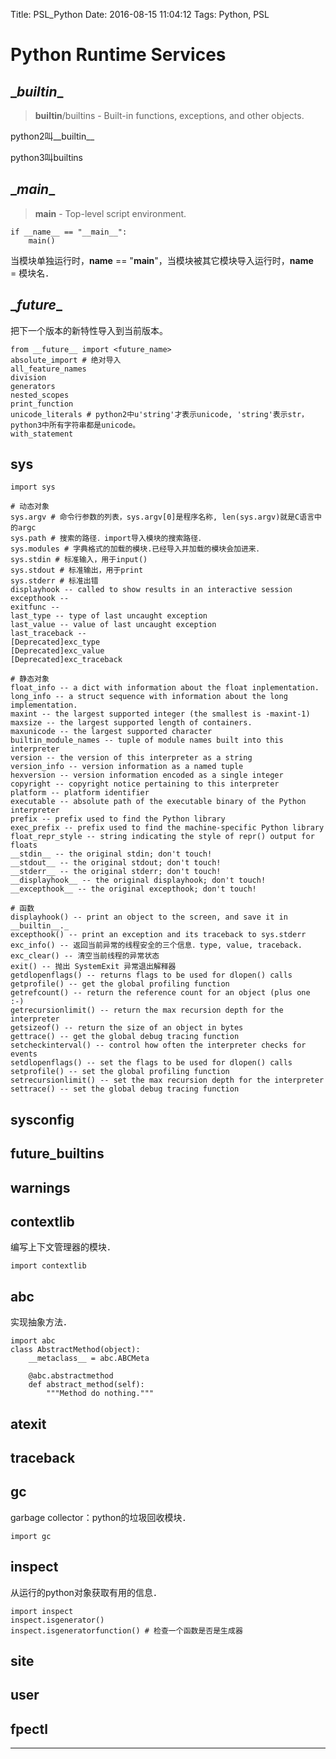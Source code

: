 Title: PSL_Python
Date: 2016-08-15 11:04:12
Tags: Python, PSL



# Python Runtime Services

## \__builtin__

> __builtin__/builtins - Built-in functions, exceptions, and other objects.

python2叫\_\_builtin\_\_

python3叫builtins

## \__main__

> __main__ - Top-level script environment.

    if __name__ == "__main__":
        main()

当模块单独运行时，__name__ == "__main__"，当模块被其它模块导入运行时，__name__　= 模块名．

## \__future__

把下一个版本的新特性导入到当前版本。

    from __future__ import <future_name>
    absolute_import # 绝对导入
    all_feature_names
    division
    generators
    nested_scopes
    print_function
    unicode_literals # python2中u'string'才表示unicode, 'string'表示str，python3中所有字符串都是unicode。
    with_statement

## sys

    import sys

    # 动态对象
    sys.argv # 命令行参数的列表，sys.argv[0]是程序名称, len(sys.argv)就是C语言中的argc
    sys.path # 搜索的路径．import导入模块的搜索路径．
    sys.modules # 字典格式的加载的模块.已经导入并加载的模块会加进来．
    sys.stdin # 标准输入，用于input()
    sys.stdout # 标准输出，用于print
    sys.stderr # 标准出错
    displayhook -- called to show results in an interactive session
    excepthook --
    exitfunc --
    last_type -- type of last uncaught exception
    last_value -- value of last uncaught exception
    last_traceback --
    [Deprecated]exc_type
    [Deprecated]exc_value
    [Deprecated]exc_traceback

    # 静态对象
    float_info -- a dict with information about the float inplementation.
    long_info -- a struct sequence with information about the long implementation.
    maxint -- the largest supported integer (the smallest is -maxint-1)
    maxsize -- the largest supported length of containers.
    maxunicode -- the largest supported character
    builtin_module_names -- tuple of module names built into this interpreter
    version -- the version of this interpreter as a string
    version_info -- version information as a named tuple
    hexversion -- version information encoded as a single integer
    copyright -- copyright notice pertaining to this interpreter
    platform -- platform identifier
    executable -- absolute path of the executable binary of the Python interpreter
    prefix -- prefix used to find the Python library
    exec_prefix -- prefix used to find the machine-specific Python library
    float_repr_style -- string indicating the style of repr() output for floats
    __stdin__ -- the original stdin; don't touch!
    __stdout__ -- the original stdout; don't touch!
    __stderr__ -- the original stderr; don't touch!
    __displayhook__ -- the original displayhook; don't touch!
    __excepthook__ -- the original excepthook; don't touch!

    # 函数
    displayhook() -- print an object to the screen, and save it in __builtin__._
    excepthook() -- print an exception and its traceback to sys.stderr
    exc_info() -- 返回当前异常的线程安全的三个信息．type, value, traceback.
    exc_clear() -- 清空当前线程的异常状态
    exit() -- 抛出 SystemExit 异常退出解释器
    getdlopenflags() -- returns flags to be used for dlopen() calls
    getprofile() -- get the global profiling function
    getrefcount() -- return the reference count for an object (plus one :-)
    getrecursionlimit() -- return the max recursion depth for the interpreter
    getsizeof() -- return the size of an object in bytes
    gettrace() -- get the global debug tracing function
    setcheckinterval() -- control how often the interpreter checks for events
    setdlopenflags() -- set the flags to be used for dlopen() calls
    setprofile() -- set the global profiling function
    setrecursionlimit() -- set the max recursion depth for the interpreter
    settrace() -- set the global debug tracing function

## sysconfig

## future_builtins

## warnings

## contextlib

编写上下文管理器的模块．

    import contextlib

## abc

实现抽象方法．

    import abc
    class AbstractMethod(object):
        __metaclass__ = abc.ABCMeta

        @abc.abstractmethod
        def abstract_method(self):
            """Method do nothing."""

## atexit

## traceback

## gc

garbage collector：python的垃圾回收模块．

    import gc

## inspect

从运行的python对象获取有用的信息．

    import inspect
    inspect.isgenerator()
    inspect.isgeneratorfunction() # 检查一个函数是否是生成器

## site

## user

## fpectl

***
